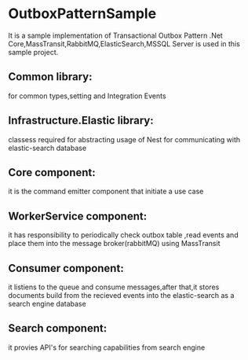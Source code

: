 # OutboxPatternSample
It is a sample implementation of Transactional Outbox Pattern
.Net Core,MassTransit,RabbitMQ,ElasticSearch,MSSQL Server is used in this sample project.
## Common library:
for common types,setting and Integration Events
## Infrastructure.Elastic library:
classess required for abstracting usage of Nest for communicating with elastic-search database 
## Core component:
it is the command emitter component that initiate a use case
## WorkerService component:
it has responsibility to periodically check outbox table ,read events and place them into the message broker(rabbitMQ) using MassTransit
## Consumer component:
it listiens to the queue and consume messages,after that,it stores documents build from the recieved events into the elastic-search as a search engine database
## Search component:
it provies API's for searching capabilities from search engine
